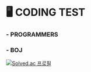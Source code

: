 # 🖥️ CODING TEST

### - PROGRAMMERS


### - BOJ   
[![Solved.ac 프로필](http://mazassumnida.wtf/api/v2/generate_badge?boj=heiioworid040)](https://solved.ac/heiioworid040)   
